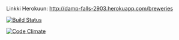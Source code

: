 
Linkki Herokuun: http://damp-falls-2903.herokuapp.com/breweries

[![Build Status](https://travis-ci.org/areunamo/rails-beer.png)](https://travis-ci.org/areunamo/rails-beer)

[![Code Climate](https://codeclimate.com/github/areunamo/rails-beer.png)](https://codeclimate.com/github/areunamo/rails-beer)

